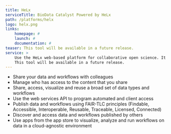 ```yaml
---
title: HeLx
serviceTitle: BioData Catalyst Powered by HeLx
path: /platforms/helx
logo: helx.png
links: 
    homepage: #
    launch: #
    documentation: #
teaser: This tool will be available in a future release.
service: >
    Use the HeLx web-based platform for collaborative open science. It provides metadata aware data management capabilities with extensive support for sharing and access control. The AppStore also presents tools that can be dynamically launched for each user.
    This tool will be available in a future release.
---
```


- Share your data and workflows with colleagues 
- Manage who has access to the content that you share
- Share, access, visualize and reuse a broad set of data types and workflows 
- Use the web services API to program automated and client access 
- Publish data and workflows using FAIR-TLC principles (Findable, Accessible, Interoperable, Reusable, Traceable, Licensed, Connected) 
- Discover and access data and workflows published by others 
- Use apps from the app store to visualize, analyze and run workflows on data in a cloud-agnostic environment
